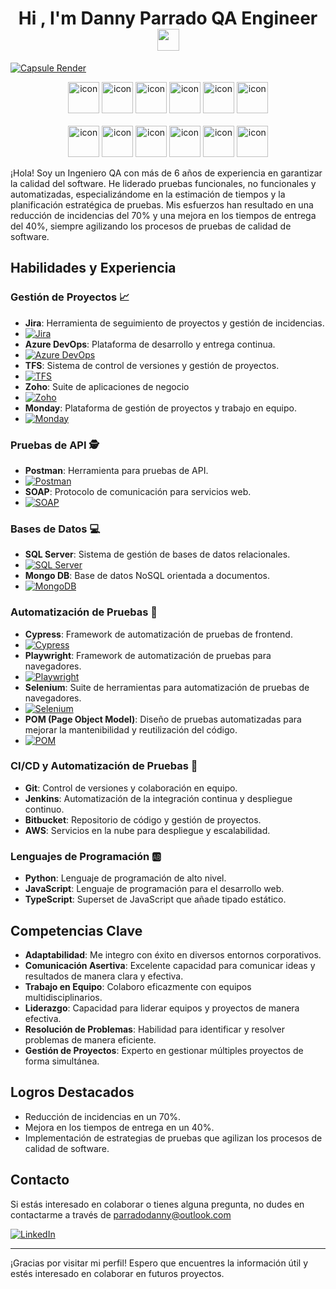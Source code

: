 <h1 align="center"><b>Hi , I'm Danny Parrado QA Engineer </b><img src="https://media.giphy.com/media/hvRJCLFzcasrR4ia7z/giphy.gif" width="35"></h1>

[![Capsule Render](https://capsule-render.vercel.app/api?type=waving&color=00008B&height=200&section=header&text=Danny%20Parrado&fontSize=70&fontColor=ffffff)](https://github.com/DannyDan2016/cypress-automation-demoqa)

<div align="center">
  <img src="https://techstack-generator.vercel.app/java-icon.svg" alt="icon" width="50" height="50" />
  <img src="https://techstack-generator.vercel.app/python-icon.svg" alt="icon" width="50" height="50" />
  <img src="https://techstack-generator.vercel.app/ts-icon.svg" alt="icon" width="50" height="50" />
  <img src="https://techstack-generator.vercel.app/js-icon.svg" alt="icon"width="50" height="50" />
  <img src="https://techstack-generator.vercel.app/react-icon.svg" alt="icon" width="50" height="50" />
 <img src="https://techstack-generator.vercel.app/mysql-icon.svg" alt="icon" width="50" height="50" />
</div>

<br>

<div align="center">
  <img src="https://techstack-generator.vercel.app/docker-icon.svg" alt="icon" width="50" height="50" />
  <img src="https://techstack-generator.vercel.app/aws-icon.svg" alt="icon" width="50" height="50" />
  <img src="https://techstack-generator.vercel.app/github-icon.svg" alt="icon" width="50" height="50" />
  <img src="https://techstack-generator.vercel.app/prettier-icon.svg" alt="icon" width="50" height="50" />
  <img src="https://techstack-generator.vercel.app/restapi-icon.svg" alt="icon" width="50" height="50" />
  <img src="https://techstack-generator.vercel.app/graphql-icon.svg" alt="icon" width="50" height="50" />
</div>

¡Hola! Soy un Ingeniero QA con más de 6 años de experiencia en garantizar la calidad del software. He liderado pruebas funcionales, no funcionales y automatizadas, especializándome en la estimación de tiempos y la planificación estratégica de pruebas. Mis esfuerzos han resultado en una reducción de incidencias del 70% y una mejora en los tiempos de entrega del 40%, siempre agilizando los procesos de pruebas de calidad de software.

## Habilidades y Experiencia

### Gestión de Proyectos 📈
- **Jira**: Herramienta de seguimiento de proyectos y gestión de incidencias.
- [![Jira](https://img.shields.io/badge/Jira-0052CC?style=for-the-badge&logo=jira&logoColor=white)](https://www.atlassian.com/software/jira)
- **Azure DevOps**: Plataforma de desarrollo y entrega continua.
- [![Azure DevOps](https://img.shields.io/badge/Azure%20DevOps-0078D7?style=for-the-badge&logo=azuredevops&logoColor=white)](https://docs.microsoft.com/en-us/azure/devops/)
- **TFS**: Sistema de control de versiones y gestión de proyectos.
- [![TFS](https://img.shields.io/badge/TFS-0078D7?style=for-the-badge&logo=visualstudio&logoColor=white)](https://docs.microsoft.com/en-us/azure/devops/server/)
- **Zoho**: Suite de aplicaciones de negocio
- [![Zoho](https://img.shields.io/badge/Zoho-4A90E2?style=for-the-badge&logo=zoho&logoColor=white)](https://www.zoho.com/)
- **Monday**: Plataforma de gestión de proyectos y trabajo en equipo.
- [![Monday](https://img.shields.io/badge/Monday-0078D7?style=for-the-badge&logo=monday.com&logoColor=white)](https://monday.com/)

### Pruebas de API 🕵️
- **Postman**: Herramienta para pruebas de API.
- [![Postman](https://img.shields.io/badge/Postman-FF6C37?style=for-the-badge&logo=postman&logoColor=white)](https://www.postman.com/)
- **SOAP**: Protocolo de comunicación para servicios web.
- [![SOAP](https://img.shields.io/badge/SOAP-0078D7?style=for-the-badge&logo=soap&logoColor=white)](https://www.w3.org/TR/soap/)

### Bases de Datos 💻
- **SQL Server**: Sistema de gestión de bases de datos relacionales.
- [![SQL Server](https://img.shields.io/badge/SQL%20Server-CC2927?style=for-the-badge&logo=microsoftsqlserver&logoColor=white)](https://docs.microsoft.com/en-us/sql/sql-server/)
- **Mongo DB**: Base de datos NoSQL orientada a documentos.
- [![MongoDB](https://img.shields.io/badge/MongoDB-47A248?style=for-the-badge&logo=mongodb&logoColor=white)](https://docs.mongodb.com/)

### Automatización de Pruebas 🤖
- **Cypress**: Framework de automatización de pruebas de frontend.
- [![Cypress](https://img.shields.io/badge/Cypress-17202C?style=for-the-badge&logo=cypress&logoColor=white)](https://docs.cypress.io/)
- **Playwright**: Framework de automatización de pruebas para navegadores.
- [![Playwright](https://img.shields.io/badge/Playwright-282C34?style=for-the-badge&logo=playwright&logoColor=white)](https://playwright.dev/)
- **Selenium**: Suite de herramientas para automatización de pruebas de navegadores.
- [![Selenium](https://img.shields.io/badge/Selenium-43B02A?style=for-the-badge&logo=selenium&logoColor=white)](https://www.selenium.dev/)
- **POM (Page Object Model)**: Diseño de pruebas automatizadas para mejorar la mantenibilidad y reutilización del código.
- [![POM](https://img.shields.io/badge/POM-0078D7?style=for-the-badge&logo=pageobjectmodel&logoColor=white)](https://martinfowler.com/bliki/PageObject.html)

### CI/CD y Automatización de Pruebas 🚀
- **Git**: Control de versiones y colaboración en equipo.
- **Jenkins**: Automatización de la integración continua y despliegue continuo.
- **Bitbucket**: Repositorio de código y gestión de proyectos.
- **AWS**: Servicios en la nube para despliegue y escalabilidad.

### Lenguajes de Programación 🆎
- **Python**: Lenguaje de programación de alto nivel.
- **JavaScript**: Lenguaje de programación para el desarrollo web.
- **TypeScript**: Superset de JavaScript que añade tipado estático.

## Competencias Clave
- **Adaptabilidad**: Me integro con éxito en diversos entornos corporativos.
- **Comunicación Asertiva**: Excelente capacidad para comunicar ideas y resultados de manera clara y efectiva.
- **Trabajo en Equipo**: Colaboro eficazmente con equipos multidisciplinarios.
- **Liderazgo**: Capacidad para liderar equipos y proyectos de manera efectiva.
- **Resolución de Problemas**: Habilidad para identificar y resolver problemas de manera eficiente.
- **Gestión de Proyectos**: Experto en gestionar múltiples proyectos de forma simultánea.

## Logros Destacados
- Reducción de incidencias en un 70%.
- Mejora en los tiempos de entrega en un 40%.
- Implementación de estrategias de pruebas que agilizan los procesos de calidad de software.

## Contacto
Si estás interesado en colaborar o tienes alguna pregunta, no dudes en contactarme a través de parradodanny@outlook.com

[![LinkedIn](https://img.shields.io/badge/LinkedIn-0077B5?style=for-the-badge&logo=linkedin&logoColor=white)](https://www.linkedin.com/in/danny-parrado-qa-engineer )

---

¡Gracias por visitar mi perfil! Espero que encuentres la información útil y estés interesado en colaborar en futuros proyectos.
